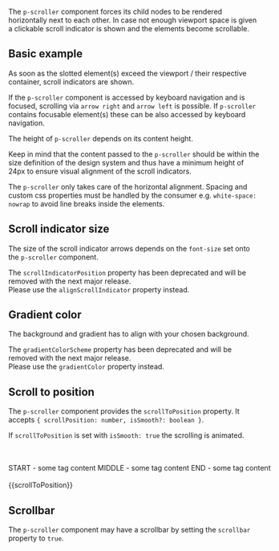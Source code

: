 <ComponentHeading name="Scroller"></ComponentHeading>

The `p-scroller` component forces its child nodes to be rendered horizontally next to each other. In case not enough
viewport space is given a clickable scroll indicator is shown and the elements become scrollable.

<TableOfContents></TableOfContents>

## Basic example

As soon as the slotted element(s) exceed the viewport / their respective container, scroll indicators are shown.

If the `p-scroller` component is accessed by keyboard navigation and is focused, scrolling via `arrow right` and
`arrow left` is possible. If `p-scroller` contains focusable element(s) these can be also accessed by keyboard
navigation.

<Playground :markup="basicTagMarkup" :config="config"></Playground>

The height of `p-scroller` depends on its content height.

Keep in mind that the content passed to the `p-scroller` should be within the size definition of the design system and
thus have a minimum height of 24px to ensure visual alignment of the scroll indicators.

The `p-scroller` only takes care of the horizontal alignment. Spacing and custom css properties must be handled by the
consumer e.g. `white-space: nowrap` to avoid line breaks inside the elements.

<Playground :markup="basicTagDismissibleMarkup" :config="config"></Playground>

## Scroll indicator size

The size of the scroll indicator arrows depends on the `font-size` set onto the `p-scroller` component.

<Notification heading="Deprecation hint" heading-tag="h3" state="warning">
  The <code>scrollIndicatorPosition</code> property has been deprecated and will be removed with the next major release.<br>
  Please use the <code>alignScrollIndicator</code> property instead.
</Notification>

<Playground :markup="scrollIndicatorSize" :config="config"></Playground>

## Gradient color

The background and gradient has to align with your chosen background.

<Notification heading="Deprecation hint" heading-tag="h3" state="warning">
  The <code>gradientColorScheme</code> property has been deprecated and will be removed with the next major release.<br>
  Please use the <code>gradientColor</code> property instead.
</Notification>

<Playground :markup="gradientColorMarkup" :config="{ ...config, backgroundColor: gradientColor }">
  <PlaygroundSelect v-model="gradientColor" :values="gradientColors" name="gradientColor"></PlaygroundSelect>
</Playground>

## Scroll to position

The `p-scroller` component provides the `scrollToPosition` property. It accepts
`{ scrollPosition: number, isSmooth?: boolean }`.

If `scrollToPosition` is set with `isSmooth: true` the scrolling is animated.

<Playground :frameworkMarkup="codeExample" :config="config">
  <PlaygroundButton name="Scroll to start" @click="scrollToPosition = '{scrollPosition: 0, isSmooth: true }'"></PlaygroundButton>
  <PlaygroundButton name="Scroll to middle" @click="scrollToPosition = '{scrollPosition: 220, isSmooth: true }'"></PlaygroundButton>
  <PlaygroundButton name="Scroll to end" @click="scrollToPosition = '{scrollPosition: 720, isSmooth: true }'"></PlaygroundButton>
  <br>
  <br>
  <div style="max-width: 400px;">
    <p-scroller class="scroller" :theme="theme" :scroll-to-position="scrollToPosition" style="white-space: nowrap">
      <p-tag-dismissible>START - some tag content</p-tag-dismissible>
      <p-tag-dismissible>MIDDLE - some tag content</p-tag-dismissible>
      <p-tag-dismissible>END - some tag content</p-tag-dismissible>
    </p-scroller>
  </div>
  <br>
  <p-text :theme="theme">{{scrollToPosition}}</p-text>
</Playground>

## Scrollbar

The `p-scroller` component may have a scrollbar by setting the `scrollbar` property to `true`.

<Playground :markup="scrollbar" :config="config"></Playground>

<script lang="ts">
import Vue from 'vue';
import Component from 'vue-class-component';
import { getScrollerCodeSamples } from '@porsche-design-system/shared';
import type { Theme } from '@/models';
import { GRADIENT_COLORS } from './scroller-utils'; 
  
@Component
export default class Code extends Vue {
  config = { themeable: true };

  get theme(): Theme {
    return this.$store.getters.playgroundTheme;
  }

  scrollIndicatorPosition = 'top';
  scrollToPosition = '{ scrollPosition: 220 }';

  codeExample = getScrollerCodeSamples();

  basicTagMarkup = `<div style="max-width: 600px">
  <p-scroller>
    <p-tag color="primary">
      <button type="button">Some tag content</button>
    </p-tag>
    <p-tag color="notification-info-soft">
      <button type="button">Some tag content</button>
    </p-tag>
    <p-tag color="notification-warning-soft">
      <button type="button">Some tag content</button>
    </p-tag>
    <p-tag color="primary">
      <button type="button">Some tag content</button>
    </p-tag>
    <p-tag color="notification-info-soft">
      <button type="button">Some tag content</button>
    </p-tag>
    <p-tag color="notification-warning-soft">
      <button type="button">Some tag content</button>
    </p-tag>
    <p-tag color="primary">
      <button type="button">Some tag content</button>
    </p-tag>
    <p-tag color="notification-info-soft">
      <button type="button">Some tag content</button>
    </p-tag>
  </p-scroller>
</div>`;

  basicTagDismissibleMarkup = `<div style="max-width: 600px">
  <p-scroller style="white-space: nowrap">
    <p-tag-dismissible>Some tag content</p-tag-dismissible>
    <p-tag-dismissible>Some tag content</p-tag-dismissible>
    <p-tag-dismissible>Some tag content</p-tag-dismissible>
    <p-tag-dismissible>Some tag content</p-tag-dismissible>
    <p-tag-dismissible>Some tag content</p-tag-dismissible>
  </p-scroller>
</div>`;

  scrollIndicatorSize = `<div style="max-width: 600px">
  <p-scroller style="font-size: 24px; white-space: nowrap">
    <p-tag-dismissible>Some tag content</p-tag-dismissible>
    <p-tag-dismissible>Some tag content</p-tag-dismissible>
    <p-tag-dismissible>Some tag content</p-tag-dismissible>
    <p-tag-dismissible>Some tag content</p-tag-dismissible>
    <p-tag-dismissible>Some tag content</p-tag-dismissible>
    <p-tag-dismissible>Some tag content</p-tag-dismissible>
    <p-tag-dismissible>Some tag content</p-tag-dismissible>
    <p-tag-dismissible>Some tag content</p-tag-dismissible>
  </p-scroller>
</div>`;

  gradientColor = 'background-surface';
  gradientColors = GRADIENT_COLORS;
  get gradientColorMarkup() {
    return `<div style="max-width: 600px">
  <p-scroller gradient-color="${this.gradientColor}" style="white-space: nowrap">
    <p-tag color="primary">
      <button type="button">Some tag content</button>
    </p-tag>
    <p-tag color="notification-info-soft">
      <button type="button">Some tag content</button>
    </p-tag>
    <p-tag color="notification-warning-soft">
      <button type="button">Some tag content</button>
    </p-tag>
    <p-tag color="primary">
      <button type="button">Some tag content</button>
    </p-tag>
    <p-tag color="notification-info-soft">
      <button type="button">Some tag content</button>
    </p-tag>
    <p-tag color="notification-warning-soft">
      <button type="button">Some tag content</button>
    </p-tag>
    <p-tag color="primary">
      <button type="button">Some tag content</button>
    </p-tag>
    <p-tag color="notification-info-soft">
      <button type="button">Some tag content</button>
    </p-tag>
  </p-scroller>
</div>`;
  }
  scrollbar = `<div style="max-width: 600px">
  <p-scroller scrollbar="true">
    <p-text-list>
      <p-text-list-item>
        Lorem ipsum dolor sit amet, consetetur sadipscing elitr, sed diam nonumy eirmod tempor invidunt ut labore et
        dolore magna aliquyam erat, sed diam voluptua. <br />At vero eos et accusam et justo duo dolores et ea rebum.
      </p-text-list-item>
      <p-text-list-item>
        Lorem ipsum dolor sit amet, consetetur sadipscing elitr, sed diam nonumy eirmod tempor invidunt ut labore et
        dolore magna aliquyam erat, sed diam voluptua. <br />At vero eos et accusam et justo duo dolores et ea rebum.
        <p-text-list>
          <p-text-list-item>
            Lorem ipsum dolor sit amet, consetetur sadipscing elitr, sed diam nonumy eirmod tempor invidunt ut labore et
            dolore magna aliquyam erat, sed diam voluptua. <br />At vero eos et accusam et justo duo dolores et ea
            rebum.
          </p-text-list-item>
          <p-text-list-item>
            Lorem ipsum dolor sit amet, consetetur sadipscing elitr, sed diam nonumy eirmod tempor invidunt ut labore et
            dolore magna aliquyam erat, sed diam voluptua. <br />At vero eos et accusam et justo duo dolores et ea
            rebum.
          </p-text-list-item>
        </p-text-list>
      </p-text-list-item>
    </p-text-list>
  </p-scroller>
</div>`;
}
</script>

<style scoped lang="scss">

  :deep(p-scroller > p-text-list) {
    white-space: nowrap;
  }
  :deep(p-scroller > *) {
    &:not(:last-child) {
      margin-inline-end: 16px;
    }
  }
</style>
